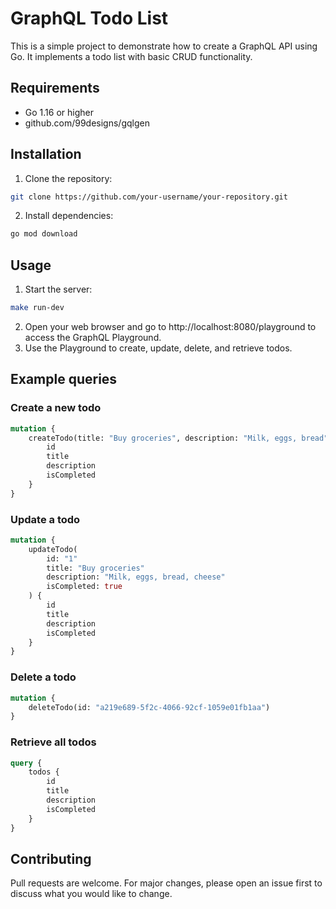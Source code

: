 # GraphQL Todo List
This is a simple project to demonstrate how to create a GraphQL API using Go. It implements a todo list with basic CRUD functionality.

## Requirements
- Go 1.16 or higher
- github.com/99designs/gqlgen
## Installation
1. Clone the repository:
```bash
git clone https://github.com/your-username/your-repository.git
```
2. Install dependencies:
```bash
go mod download
```
## Usage
1. Start the server:
```bash
make run-dev
```
2. Open your web browser and go to http://localhost:8080/playground to access the GraphQL Playground.
3. Use the Playground to create, update, delete, and retrieve todos.

## Example queries
### Create a new todo
```graphql
mutation {
    createTodo(title: "Buy groceries", description: "Milk, eggs, bread") {
        id
        title
        description
        isCompleted
    }
}
```
### Update a todo
```graphql
mutation {
    updateTodo(
        id: "1"
        title: "Buy groceries"
        description: "Milk, eggs, bread, cheese"
        isCompleted: true
    ) {
        id
        title
        description
        isCompleted
    }
}
```
### Delete a todo
```graphql
mutation {
    deleteTodo(id: "a219e689-5f2c-4066-92cf-1059e01fb1aa")
}
```
### Retrieve all todos
```graphql
query {
    todos {
        id
        title
        description
        isCompleted
    }
}
```
## Contributing
Pull requests are welcome. For major changes, please open an issue first to discuss what you would like to change.